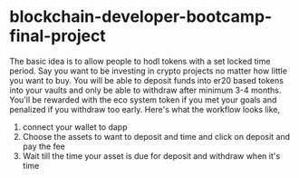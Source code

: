 # blockchain-developer-bootcamp-final-project



The basic idea is to allow people to hodl tokens with a set locked time period. Say you want to be investing in crypto projects no matter how little you want to buy. You will be able to deposit funds into er20 based tokens into your vaults and only be able to withdraw after minimum 3-4 months. You'll be rewarded with the eco system token if you met your goals and penalized if you withdraw too early.
Here's what the workflow looks like, 

1) connect your wallet to dapp 
2) Choose the assets to want to deposit and time and click on deposit and pay the fee
3) Wait till the time your asset is due for deposit and withdraw when it's time
